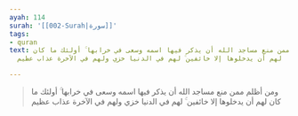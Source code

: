 ```yaml
---
ayah: 114
surah: '[[002-Surah|سورة]]'
tags:
- quran
text: ومن أظلم ممن منع مساجد الله أن يذكر فيها اسمه وسعى في خرابها ۚ أولئك ما كان
  لهم أن يدخلوها إلا خائفين ۚ لهم في الدنيا خزي ولهم في الآخرة عذاب عظيم

---
```

> ومن أظلم ممن منع مساجد الله أن يذكر فيها اسمه وسعى في خرابها ۚ أولئك ما كان لهم أن يدخلوها إلا خائفين ۚ لهم في الدنيا خزي ولهم في الآخرة عذاب عظيم
